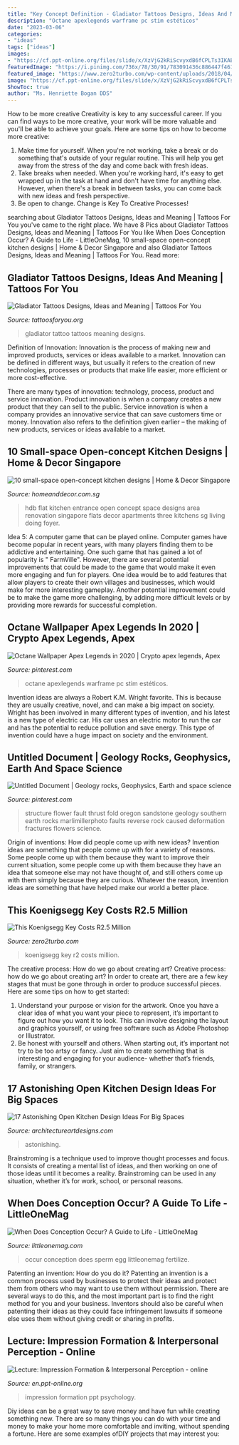 ```yaml
---
title: "Key Concept Definition - Gladiator Tattoos Designs, Ideas And Meaning"
description: "Octane apexlegends warframe pc stim estéticos"
date: "2023-03-06"
categories:
- "ideas"
tags: ["ideas"]
images:
- "https://cf.ppt-online.org/files/slide/x/XzVjG2kRiScvyxdB6fCPLTs3IKAEh1OeNUMqpl/slide-16.jpg"
featuredImage: "https://i.pinimg.com/736x/78/30/91/783091436c886447f461ce9456d6eddc--flower-structure-small-flowers.jpg"
featured_image: "https://www.zero2turbo.com/wp-content/uploads/2018/04/koenigsegg-key-fob-expensive-diamonds-platinum-gold-2.jpg"
image: "https://cf.ppt-online.org/files/slide/x/XzVjG2kRiScvyxdB6fCPLTs3IKAEh1OeNUMqpl/slide-16.jpg"
ShowToc: true
author: "Ms. Henriette Bogan DDS"
---
```



How to be more creative
Creativity is key to any successful career. If you can find ways to be more creative, your work will be more valuable and you'll be able to achieve your goals. Here are some tips on how to become more creative: 
1. Make time for yourself. When you're not working, take a break or do something that's outside of your regular routine. This will help you get away from the stress of the day and come back with fresh ideas. 
2. Take breaks when needed. When you're working hard, it's easy to get wrapped up in the task at hand and don't have time for anything else. However, when there's a break in between tasks, you can come back with new ideas and fresh perspective. 
3. Be open to change. Change is Key To Creative Processes!

	

		
searching about Gladiator Tattoos Designs, Ideas and Meaning | Tattoos For You you've came to the right place. We have 8 Pics about Gladiator Tattoos Designs, Ideas and Meaning | Tattoos For You like When Does Conception Occur? A Guide to Life - LittleOneMag, 10 small-space open-concept kitchen designs | Home &amp; Decor Singapore and also Gladiator Tattoos Designs, Ideas and Meaning | Tattoos For You. Read more:
		
    
## Gladiator Tattoos Designs, Ideas And Meaning | Tattoos For You

<img loading=lazy src="http://www.tattoosforyou.org/wp-content/uploads/2016/03/Gladiator-Tattoo-Ideas.jpg" onerror="this.onerror=null;this.src='https://tse2.mm.bing.net/th?id=OIP.vpADYlghdkoJ-qdazxOF_QHaLJ&amp;pid=15.1';" alt="Gladiator Tattoos Designs, Ideas and Meaning | Tattoos For You">

_Source: tattoosforyou.org_

>gladiator tattoo tattoos meaning designs. 

	

Definition of Innovation:
Innovation is the process of making new and improved products, services or ideas available to a market. Innovation can be defined in different ways, but usually it refers to the creation of new technologies, processes or products that make life easier, more efficient or more cost-effective.

There are many types of innovation: technology, process, product and service innovation. Product innovation is when a company creates a new product that they can sell to the public. Service innovation is when a company provides an innovative service that can save customers time or money. Innovation also refers to the definition given earlier – the making of new products, services or ideas available to a market.

    
## 10 Small-space Open-concept Kitchen Designs | Home &amp; Decor Singapore

<img loading=lazy src="http://www.homeanddecor.com.sg/sites/default/files/imagecache/hnd_revamp_1x1_large/blog/gallery_article/gallery_images/42809-compact-style-three-room-hdb-flat_0.jpg" onerror="this.onerror=null;this.src='https://tse4.mm.bing.net/th?id=OIP.sSxG5hsMFvtFoYbVPfBxyAHaLG&amp;pid=15.1';" alt="10 small-space open-concept kitchen designs | Home &amp; Decor Singapore">

_Source: homeanddecor.com.sg_

>hdb flat kitchen entrance open concept space designs area renovation singapore flats decor apartments three kitchens sg living doing foyer. 

	

Idea 5: A computer game that can be played online.
Computer games have become popular in recent years, with many players finding them to be addictive and entertaining. One such game that has gained a lot of popularity is " FarmVille". However, there are several potential improvements that could be made to the game that would make it even more engaging and fun for players. One idea would be to add features that allow players to create their own villages and businesses, which would make for more interesting gameplay. Another potential improvement could be to make the game more challenging, by adding more difficult levels or by providing more rewards for successful completion.

    
## Octane Wallpaper Apex Legends In 2020 | Crypto Apex Legends, Apex

<img loading=lazy src="https://i.pinimg.com/736x/04/71/d4/0471d46d090e9663778fa58f0522f231.jpg" onerror="this.onerror=null;this.src='https://tse2.mm.bing.net/th?id=OIP.c6yJZDbJbGKpVZTLbCgaOAHaKk&amp;pid=15.1';" alt="Octane Wallpaper Apex Legends in 2020 | Crypto apex legends, Apex">

_Source: pinterest.com_

>octane apexlegends warframe pc stim estéticos. 

	

Invention ideas are always a Robert K.M. Wright favorite. This is because they are usually creative, novel, and can make a big impact on society. Wright has been involved in many different types of invention, and his latest is a new type of electric car. His car uses an electric motor to run the car and has the potential to reduce pollution and save energy. This type of invention could have a huge impact on society and the environment.

    
## Untitled Document | Geology Rocks, Geophysics, Earth And Space Science

<img loading=lazy src="https://i.pinimg.com/736x/78/30/91/783091436c886447f461ce9456d6eddc--flower-structure-small-flowers.jpg" onerror="this.onerror=null;this.src='https://tse2.mm.bing.net/th?id=OIP.xNPgbiZ79T4byuVahwJjnQHaE7&amp;pid=15.1';" alt="Untitled Document | Geology rocks, Geophysics, Earth and space science">

_Source: pinterest.com_

>structure flower fault thrust fold oregon sandstone geology southern earth rocks marlimillerphoto faults reverse rock caused deformation fractures flowers science. 

	

Origin of inventions: How did people come up with new ideas?
Invention ideas are something that people come up with for a variety of reasons. Some people come up with them because they want to improve their current situation, some people come up with them because they have an idea that someone else may not have thought of, and still others come up with them simply because they are curious. Whatever the reason, invention ideas are something that have helped make our world a better place.

    
## This Koenigsegg Key Costs R2.5 Million

<img loading=lazy src="https://www.zero2turbo.com/wp-content/uploads/2018/04/koenigsegg-key-fob-expensive-diamonds-platinum-gold-2.jpg" onerror="this.onerror=null;this.src='https://tse2.mm.bing.net/th?id=OIP.20jEHlVfdJS1tsXbnKaHTgHaE8&amp;pid=15.1';" alt="This Koenigsegg Key Costs R2.5 Million">

_Source: zero2turbo.com_

>koenigsegg key r2 costs million. 

	

The creative process: How do we go about creating art?
Creative process: how do we go about creating art?
In order to create art, there are a few key stages that must be gone through in order to produce successful pieces. Here are some tips on how to get started: 

1. Understand your purpose or vision for the artwork. Once you have a clear idea of what you want your piece to represent, it’s important to figure out how you want it to look. This can involve designing the layout and graphics yourself, or using free software such as Adobe Photoshop or Illustrator. 
2. Be honest with yourself and others. When starting out, it’s important not try to be too artsy or fancy. Just aim to create something that is interesting and engaging for your audience- whether that’s friends, family, or strangers. 

    
## 17 Astonishing Open Kitchen Design Ideas For Big Spaces

<img loading=lazy src="https://www.architectureartdesigns.com/wp-content/uploads/2015/09/199.jpg" onerror="this.onerror=null;this.src='https://tse4.mm.bing.net/th?id=OIP.2lSraOy0tVyb-odS1ymdgwHaFj&amp;pid=15.1';" alt="17 Astonishing Open Kitchen Design Ideas For Big Spaces">

_Source: architectureartdesigns.com_

>astonishing. 

	

Brainstroming is a technique used to improve thought processes and focus. It consists of creating a mental list of ideas, and then working on one of those ideas until it becomes a reality. Brainstroming can be used in any situation, whether it’s for work, school, or personal reasons.

    
## When Does Conception Occur? A Guide To Life - LittleOneMag

<img loading=lazy src="https://littleonemag.com/wp-content/uploads/2020/08/multiple-sperm-trying-to-fertilize-egg.jpg" onerror="this.onerror=null;this.src='https://tse3.mm.bing.net/th?id=OIP.SoVhQCNTG_2aVW2ERo9xowHaEj&amp;pid=15.1';" alt="When Does Conception Occur? A Guide to Life - LittleOneMag">

_Source: littleonemag.com_

>occur conception does sperm egg littleonemag fertilize. 

	

Patenting an invention: How do you do it?
Patenting an invention is a common process used by businesses to protect their ideas and protect them from others who may want to use them without permission. There are several ways to do this, and the most important part is to find the right method for you and your business. Inventors should also be careful when patenting their ideas as they could face infringement lawsuits if someone else uses them without giving credit or sharing in profits.

    
## Lecture: Impression Formation &amp; Interpersonal Perception - Online

<img loading=lazy src="https://cf.ppt-online.org/files/slide/x/XzVjG2kRiScvyxdB6fCPLTs3IKAEh1OeNUMqpl/slide-16.jpg" onerror="this.onerror=null;this.src='https://tse2.mm.bing.net/th?id=OIP.1QMEikOGrGYCzEVd1aV42wHaFj&amp;pid=15.1';" alt="Lecture: Impression Formation &amp; Interpersonal Perception - online">

_Source: en.ppt-online.org_

>impression formation ppt psychology. 

	

Diy ideas can be a great way to save money and have fun while creating something new. There are so many things you can do with your time and money to make your home more comfortable and inviting, without spending a fortune. Here are some examples ofDIY projects that may interest you: 

